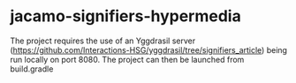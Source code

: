 # jacamo-signifiers-hypermedia
The project requires the use of an Yggdrasil server (https://github.com/Interactions-HSG/yggdrasil/tree/signifiers_article) being run locally on port 8080.
The project can then be launched from build.gradle